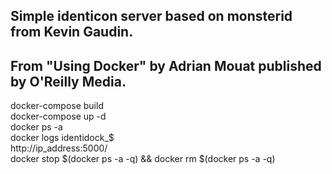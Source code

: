   <h2>Simple identicon server based on monsterid from Kevin Gaudin.</h2>
  <h2>From "Using Docker" by Adrian Mouat published by O'Reilly Media.</h2>
  docker-compose build<br>
  docker-compose up -d<br>
  docker ps -a<br>
  docker logs identidock_$<br>
  http://ip_address:5000/<br>
  docker stop $(docker ps -a -q) && docker rm $(docker ps -a -q)<br>
